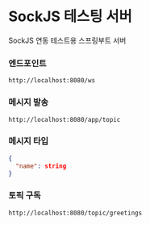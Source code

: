# SockJS 테스팅 서버

SockJS 연동 테스트용 스프링부트 서버

### 엔드포인트 
`http://localhost:8080/ws`

### 메시지 발송 
`http://localhost:8080/app/topic`

### 메시지 타입
```json
{
  "name": string
}
```

### 토픽 구독 
`http://localhost:8080/topic/greetings`
